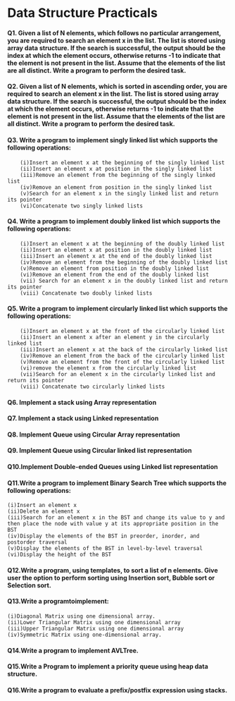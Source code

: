 # Data Structure Practicals

#### Q1. Given a list of N elements, which follows no particular arrangement, you are required to search an element x in the list. The list is stored using array data structure. If the search is successful, the output should be the index at which the element occurs, otherwise returns -1 to indicate that the element is not present in the list. Assume that the elements of the list are all distinct. Write a program to perform the desired task.

#### Q2. Given a list of N elements, which is sorted in ascending order, you are required to search an element x in the list. The list is stored using array data structure. If the search is successful, the output should be the index at which the element occurs, otherwise returns -1 to indicate that the element is not present in the list. Assume that the elements of the list are all distinct. Write a program to perform the desired task.

#### Q3. Write a program to implement singly linked list which supports the following operations:

        (i)Insert an element x at the beginning of the singly linked list
        (ii)Insert an element x at position in the singly linked list
        (iii)Remove an element from the beginning of the singly linked list
        (iv)Remove an element from position in the singly linked list
        (v)Search for an element x in the singly linked list and return its pointer
        (vi)Concatenate two singly linked lists

#### Q4. Write a program to implement doubly linked list which supports the following operations:

        (i)Insert an element x at the beginning of the doubly linked list
        (ii)Insert an element x at position in the doubly linked list
        (iii)Insert an element x at the end of the doubly linked list
        (iv)Remove an element from the beginning of the doubly linked list
        (v)Remove an element from position in the doubly linked list
        (vi)Remove an element from the end of the doubly linked list
        (vii) Search for an element x in the doubly linked list and return its pointer
        (viii) Concatenate two doubly linked lists

#### Q5. Write a program to implement circularly linked list which supports the following operations:

        (i)Insert an element x at the front of the circularly linked list
        (ii)Insert an element x after an element y in the circularly linked list
        (iii)Insert an element x at the back of the circularly linked list
        (iv)Remove an element from the back of the circularly linked list
        (v)Remove an element from the front of the circularly linked list
        (vi)remove the element x from the circularly linked list
        (vii)Search for an element x in the circularly linked list and return its pointer
        (viii) Concatenate two circularly linked lists

#### Q6. Implement a stack using Array representation

#### Q7. Implement a stack using Linked representation

#### Q8. Implement Queue using Circular Array representation

#### Q9. Implement Queue using Circular linked list representation

#### Q10.Implement Double-ended Queues using Linked list representation

#### Q11.Write a program to implement Binary Search Tree which supports the following operations:

    (i)Insert an element x
    (ii)Delete an element x
    (iii)Search for an element x in the BST and change its value to y and then place the node with value y at its appropriate position in the BST
    (iv)Display the elements of the BST in preorder, inorder, and postorder traversal
    (v)Display the elements of the BST in level-by-level traversal
    (vi)Display the height of the BST

#### Q12.Write a program, using templates, to sort a list of n elements. Give user the option to perform sorting using Insertion sort, Bubble sort or Selection sort.

#### Q13.Write a programtoimplement:

    (i)Diagonal Matrix using one dimensional array.
    (ii)Lower Triangular Matrix using one dimensional array
    (iii)Upper Triangular Matrix using one dimensional array
    (iv)Symmetric Matrix using one-dimensional array.

#### Q14.Write a program to implement AVLTree.

#### Q15.Write a Program to implement a priority queue using heap data structure.

#### Q16.Write a program to evaluate a prefix/postfix expression using stacks.
